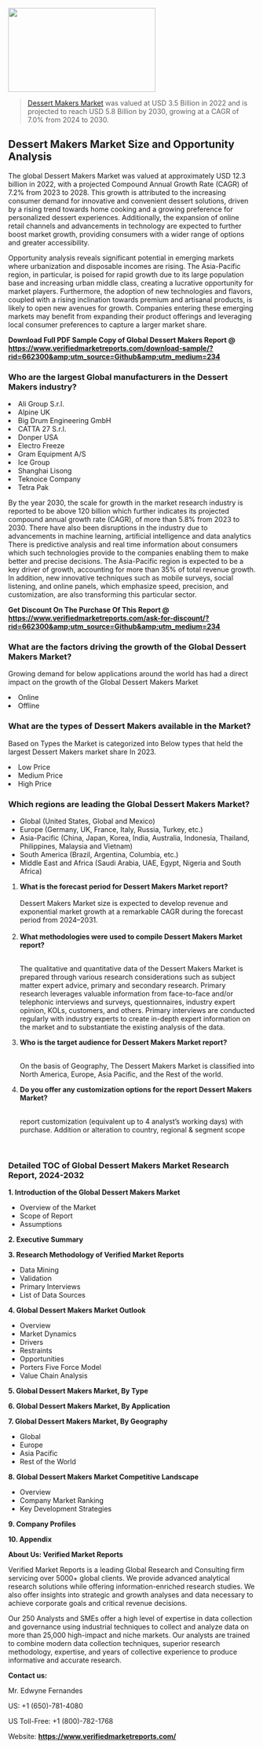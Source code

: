 <img src="https://ffe5etoiles.com/wp-content/uploads/2024/12/MST1-300x171.png" alt="" width="300" height="171" class="alignnone size-medium wp-image-20088" /><blockquote><p><p><a href="https://www.verifiedmarketreports.com/download-sample/?rid=662300&utm_source=Github&utm_medium=234" target="_blank">Dessert Makers Market</a> was valued at USD 3.5 Billion in 2022 and is projected to reach USD 5.8 Billion by 2030, growing at a CAGR of 7.0% from 2024 to 2030.</p></blockquote><p><h2>Dessert Makers Market Size and Opportunity Analysis</h2><p>The global Dessert Makers Market was valued at approximately USD 12.3 billion in 2022, with a projected Compound Annual Growth Rate (CAGR) of 7.2% from 2023 to 2028. This growth is attributed to the increasing consumer demand for innovative and convenient dessert solutions, driven by a rising trend towards home cooking and a growing preference for personalized dessert experiences. Additionally, the expansion of online retail channels and advancements in technology are expected to further boost market growth, providing consumers with a wider range of options and greater accessibility.</p><p>Opportunity analysis reveals significant potential in emerging markets where urbanization and disposable incomes are rising. The Asia-Pacific region, in particular, is poised for rapid growth due to its large population base and increasing urban middle class, creating a lucrative opportunity for market players. Furthermore, the adoption of new technologies and flavors, coupled with a rising inclination towards premium and artisanal products, is likely to open new avenues for growth. Companies entering these emerging markets may benefit from expanding their product offerings and leveraging local consumer preferences to capture a larger market share.</p></p><p class=""><strong>Download Full PDF Sample Copy of Global Dessert Makers Report @ <a href="https://www.verifiedmarketreports.com/download-sample/?rid=662300&amp;utm_source=Github&amp;utm_medium=234" target="_blank">https://www.verifiedmarketreports.com/download-sample/?rid=662300&amp;utm_source=Github&amp;utm_medium=234</a></strong></p><h3 id="" class="">Who are the largest Global manufacturers in the Dessert Makers industry?</h3><p><li>Ali Group S.r.l.</li><li> Alpine UK</li><li> Big Drum Engineering GmbH</li><li> CATTA 27 S.r.l.</li><li> Donper USA</li><li> Electro Freeze</li><li> Gram Equipment A/S</li><li> Ice Group</li><li> Shanghai Lisong</li><li> Teknoice Company</li><li> Tetra Pak</li></p><div class=""><div class="" dir="" data-message-author-role="" data-message-id="" data-message-model-slug=""><div class=""><div class=""><div class=""><div class="" dir="" data-message-author-role="" data-message-id="" data-message-model-slug=""><div class=""><div class=""><p>By the year 2030, the scale for growth in the market research industry is reported to be above 120 billion which further indicates its projected compound annual growth rate (CAGR), of more than 5.8% from 2023 to 2030. There have also been disruptions in the industry due to advancements in machine learning, artificial intelligence and data analytics There is predictive analysis and real time information about consumers which such technologies provide to the companies enabling them to make better and precise decisions. The Asia-Pacific region is expected to be a key driver of growth, accounting for more than 35% of total revenue growth. In addition, new innovative techniques such as mobile surveys, social listening, and online panels, which emphasize speed, precision, and customization, are also transforming this particular sector.</p><p><strong>Get Discount On The Purchase Of This Report @&nbsp; <a href="https://www.verifiedmarketreports.com/ask-for-discount/?rid=662300&amp;utm_source=Github&amp;utm_medium=234" target="_blank">https://www.verifiedmarketreports.com/ask-for-discount/?rid=662300&amp;utm_source=Github&amp;utm_medium=234</a></strong></p></div></div></div></div></div></div></div></div><h3 id="" class="">What are the factors driving the growth of the Global Dessert Makers Market?</h3><p id="" class="">Growing demand for below applications around the world has had a direct impact on the growth of the Global Dessert Makers Market</p><p id="" class=""><li>Online</li><li> Offline</li></p><h3 id="" class="">What are the types of Dessert Makers available in the Market?</h3><p id="" class="">Based on Types the Market is categorized into Below types that held the largest Dessert Makers market share In 2023.</p><p id="" class=""><li>Low Price</li><li> Medium Price</li><li> High Price</li></p><h3 id="" class="">Which regions are leading the Global Dessert Makers Market?</h3><ul><li>Global (United States, Global and Mexico)</li><li>Europe (Germany, UK, France, Italy, Russia, Turkey, etc.)</li><li>Asia-Pacific (China, Japan, Korea, India, Australia, Indonesia, Thailand, Philippines, Malaysia and Vietnam)</li><li>South America (Brazil, Argentina, Columbia, etc.)</li><li>Middle East and Africa (Saudi Arabia, UAE, Egypt, Nigeria and South Africa)</li></ul><p><ol><li><strong>What is the forecast period for Dessert Makers Market report?<br /></strong><br /><span data-sheets-root="1" data-sheets-value="{&quot;1&quot;:2,&quot;2&quot;:&quot;XXXX size is expected to develop revenue and exponential market growth at a remarkable CAGR during the forecast period from 2024&ndash;2030.&quot;}" data-sheets-userformat="{&quot;2&quot;:12674,&quot;4&quot;:{&quot;1&quot;:2,&quot;2&quot;:16776960},&quot;10&quot;:2,&quot;11&quot;:0,&quot;15&quot;:&quot;Arial&quot;,&quot;16&quot;:12}">Dessert Makers Market size is expected to develop revenue and exponential market growth at a remarkable CAGR during the forecast period from 2024&ndash;2031.</span><br /><br /></li><li><strong>What methodologies were used to compile Dessert Makers Market report?<br /><br /></strong><p>The qualitative and quantitative data of the&nbsp;Dessert Makers Market is prepared through various research considerations such as subject matter expert advice, primary and secondary research. Primary research leverages valuable information from face-to-face and/or telephonic interviews and surveys, questionnaires, industry expert opinion, KOLs, customers, and others. Primary interviews are conducted regularly with industry experts to create in-depth expert information on the market and to substantiate the existing analysis of the data.&nbsp;</p></li><li><strong>Who is the target audience for Dessert Makers Market report?<br /><br /></strong><p>On the basis of Geography, The&nbsp;Dessert Makers Market is classified into North America, Europe, Asia Pacific, and the Rest of the world.</p></li><li><strong>Do you offer any customization options for the report Dessert Makers Market?<br /><br /></strong><p>report customization (equivalent up to 4 analyst&rsquo;s working days) with purchase. Addition or alteration to country, regional &amp; segment scope</p><p>&nbsp;</p></li></ol></p><h3 id="" class="">Detailed TOC of Global Dessert Makers Market Research Report, 2024-2032</h3><p id="" class=""><strong>1. Introduction of the Global Dessert Makers Market</strong></p><ul><li>Overview of the Market</li><li>Scope of Report</li><li>Assumptions</li></ul><p id="" class=""><strong>2. Executive Summary</strong></p><p id="" class=""><strong>3. Research Methodology of&nbsp;Verified Market Reports</strong></p><ul><li>Data Mining</li><li>Validation</li><li>Primary Interviews</li><li>List of Data Sources</li></ul><p id="" class=""><strong>4. Global Dessert Makers Market Outlook</strong></p><ul><li>Overview</li><li>Market Dynamics</li><li>Drivers</li><li>Restraints</li><li>Opportunities</li><li>Porters Five Force Model</li><li>Value Chain Analysis</li></ul><p id="" class=""><strong>5. Global Dessert Makers Market, By&nbsp;Type</strong></p><p id="" class=""><strong>6. Global Dessert Makers Market, By Application</strong></p><p id="" class=""><strong>7. Global Dessert Makers Market, By Geography</strong></p><ul><li>Global</li><li>Europe</li><li>Asia Pacific</li><li>Rest of the World</li></ul><p id="" class=""><strong>8. Global Dessert Makers Market Competitive Landscape</strong></p><ul><li>Overview</li><li>Company Market Ranking</li><li>Key Development Strategies</li></ul><p id="" class=""><strong>9. Company Profiles</strong></p><p id="" class=""><strong>10. Appendix</strong></p><p id="" class=""><strong>About Us: Verified Market Reports</strong></p><p id="" class="">Verified Market Reports is a leading Global Research and Consulting firm servicing over 5000+ global clients. We provide advanced analytical research solutions while offering information-enriched research studies. We also offer insights into strategic and growth analyses and data necessary to achieve corporate goals and critical revenue decisions.</p><p id="" class="">Our 250 Analysts and SMEs offer a high level of expertise in data collection and governance using industrial techniques to collect and analyze data on more than 25,000 high-impact and niche markets. Our analysts are trained to combine modern data collection techniques, superior research methodology, expertise, and years of collective experience to produce informative and accurate research.</p><p id="" class=""><strong>Contact us:</strong></p><p id="" class="">Mr. Edwyne Fernandes</p><p id="" class="">US: +1 (650)-781-4080</p><p id="" class="">US Toll-Free: +1 (800)-782-1768</p><p id="" class="">Website: <a target="" data-test-app-aware-link=""><strong>https://www.verifiedmarketreports.com/</strong></a></p>
